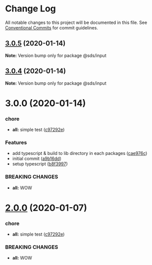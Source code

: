 # Change Log

All notable changes to this project will be documented in this file.
See [Conventional Commits](https://conventionalcommits.org) for commit guidelines.

## [3.0.5](https://github.com/Swingvy/ds-monorepo/compare/@sds/input@3.0.0...@sds/input@3.0.5) (2020-01-14)

**Note:** Version bump only for package @sds/input





## [3.0.4](https://github.com/Swingvy/ds-monorepo/compare/@sds/input@3.0.0...@sds/input@3.0.4) (2020-01-14)

**Note:** Version bump only for package @sds/input





# 3.0.0 (2020-01-14)

### chore

-   **all:** simple test ([c97292e](https://github.com/Swingvy/ds-monorepo/commit/c97292e158df265dc77494ac023aed26d1f61f81))

### Features

-   add typescript & build to lib directory in each packages ([cae976c](https://github.com/Swingvy/ds-monorepo/commit/cae976c096e813d5f67b8d06afb4bcf5ca10c045))
-   initial commit ([a9b16dd](https://github.com/Swingvy/ds-monorepo/commit/a9b16dd6b655e691eaff1576a777953abb30149a))
-   setup typescript ([b8f3997](https://github.com/Swingvy/ds-monorepo/commit/b8f3997b8c72515cd5133cf5c8a7604000a6b3a2))

### BREAKING CHANGES

-   **all:** WOW

# [2.0.0](https://github.com/Swingvy/ds-monorepo/compare/input@1.0.1...input@2.0.0) (2020-01-07)

### chore

-   **all:** simple test ([c97292e](https://github.com/Swingvy/ds-monorepo/commit/c97292e))

### BREAKING CHANGES

-   **all:** WOW
